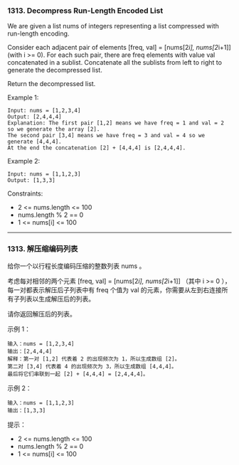 ### 1313. Decompress Run-Length Encoded List
We are given a list nums of integers representing a list compressed with run-length encoding.

Consider each adjacent pair of elements [freq, val] = [nums[2*i], nums[2*i+1]] (with i >= 0).  For each such pair, there are freq elements with value val concatenated in a sublist. Concatenate all the sublists from left to right to generate the decompressed list.

Return the decompressed list.



Example 1:

	Input: nums = [1,2,3,4]
	Output: [2,4,4,4]
	Explanation: The first pair [1,2] means we have freq = 1 and val = 2 so we generate the array [2].
	The second pair [3,4] means we have freq = 3 and val = 4 so we generate [4,4,4].
	At the end the concatenation [2] + [4,4,4] is [2,4,4,4].

Example 2:

	Input: nums = [1,1,2,3]
	Output: [1,3,3]



Constraints:

* 2 <= nums.length <= 100
* nums.length % 2 == 0
* 1 <= nums[i] <= 100

----

### 1313. 解压缩编码列表
给你一个以行程长度编码压缩的整数列表 nums 。

考虑每对相邻的两个元素 [freq, val] = [nums[2*i], nums[2*i+1]] （其中 i >= 0 ），每一对都表示解压后子列表中有 freq 个值为 val 的元素，你需要从左到右连接所有子列表以生成解压后的列表。

请你返回解压后的列表。



示例 1：

	输入：nums = [1,2,3,4]
	输出：[2,4,4,4]
	解释：第一对 [1,2] 代表着 2 的出现频次为 1，所以生成数组 [2]。
	第二对 [3,4] 代表着 4 的出现频次为 3，所以生成数组 [4,4,4]。
	最后将它们串联到一起 [2] + [4,4,4] = [2,4,4,4]。

示例 2：

	输入：nums = [1,1,2,3]
	输出：[1,3,3]



提示：

* 2 <= nums.length <= 100
* nums.length % 2 == 0
* 1 <= nums[i] <= 100
